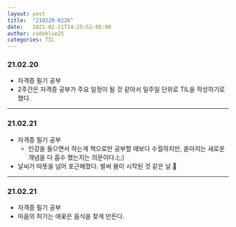 ```yaml
---
layout: post
title:  "210220-0226"
date:   2021-02-21T14:25:52-05:00
author: codeblue25
categories: TIL
---
```


<h3>21.02.20</h3>

* 자격증 필기 공부
* 2주간은 자격증 공부가 주요 일정이 될 것 같아서 일주일 단위로 TIL을 작성하기로 했다. 

---

 <h3>21.02.21</h3>

* 자격증 필기 공부
  * 인강을 들으면서 하는게 책으로만 공부할 때보다 수월하지만, 쏟아지는 새로운 개념을 다 흡수 했는지는 의문이다.(;;)
* 날씨가 따뜻을 넘어 포근해졌다. 벌써 봄이 시작된 것 같은 날.🌱

---

<h3>21.02.21</h3>

* 자격증 필기 공부
* 마음의 허기는 애꿎은 음식을 찾게 만든다. 
